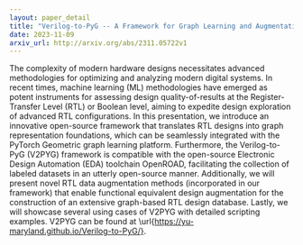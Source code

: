 ```yaml
---
layout: paper_detail
title: "Verilog-to-PyG -- A Framework for Graph Learning and Augmentation on RTL Designs"
date: 2023-11-09
arxiv_url: http://arxiv.org/abs/2311.05722v1
---
```


The complexity of modern hardware designs necessitates advanced methodologies for optimizing and analyzing modern digital systems. In recent times, machine learning (ML) methodologies have emerged as potent instruments for assessing design quality-of-results at the Register-Transfer Level (RTL) or Boolean level, aiming to expedite design exploration of advanced RTL configurations. In this presentation, we introduce an innovative open-source framework that translates RTL designs into graph representation foundations, which can be seamlessly integrated with the PyTorch Geometric graph learning platform. Furthermore, the Verilog-to-PyG (V2PYG) framework is compatible with the open-source Electronic Design Automation (EDA) toolchain OpenROAD, facilitating the collection of labeled datasets in an utterly open-source manner. Additionally, we will present novel RTL data augmentation methods (incorporated in our framework) that enable functional equivalent design augmentation for the construction of an extensive graph-based RTL design database. Lastly, we will showcase several using cases of V2PYG with detailed scripting examples. V2PYG can be found at \url{https://yu-maryland.github.io/Verilog-to-PyG/}.
